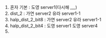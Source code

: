 1. 혼자 기본 : 도영 server1(다시해 ,,,,)
2. dist_2 : 가연 server2 유라 server1-1
3. halp_dist_2_bit8 : 가연 server2 유라 server1-1
4. halp_dist_2_bit4 : 도영 server1 도영 server4
5. 
